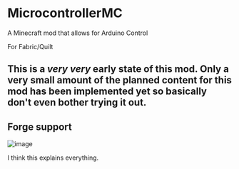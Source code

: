 # MicrocontrollerMC
A Minecraft mod that allows for Arduino Control

For Fabric/Quilt

## This is a *very*  *very* early state of this mod. Only a very small amount of the planned content for this mod has been implemented yet so basically don't even bother trying it out.

## Forge support
![image](https://user-images.githubusercontent.com/91549607/179630554-868ea59d-99c0-401c-b55e-18cb6065c292.png)

I think this explains everything.
